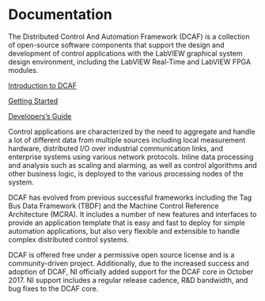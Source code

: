 # Documentation

The Distributed Control And Automation Framework (DCAF) is a collection of open-source software components that support the design and development of control applications with the LabVIEW graphical system design environment, including the LabVIEW Real-Time and LabVIEW FPGA modules.

[Introduction to DCAF](http://www.ni.com/white-paper/54341/en/)

[Getting Started](http://www.ni.com/tutorial/54342/en/)

[Developers’s Guide](http://www.ni.com/tutorial/54342/en/)

Control applications are characterized by the need to aggregate and handle a lot of different data from multiple sources including local measurement hardware, distributed I/O over industrial communication links, and enterprise systems using various network protocols. Inline data processing and analysis such as scaling and alarming, as well as control algorithms and other business logic, is deployed to the various processing nodes of the system.

DCAF has evolved from previous successful frameworks including the Tag Bus Data Framework (TBDF) and the Machine Control Reference Architecture (MCRA). It includes a number of new features and interfaces to provide an application template that is easy and fast to deploy for simple automation applications, but also very flexible and extensible to handle complex distributed control systems.

DCAF is offered free under a permissive open source license and is a community-driven project. Additionally, due to the increased success and adoption of DCAF, NI officially added support for the DCAF core in October 2017. NI support includes a regular release cadence, R&D bandwidth, and bug fixes to the DCAF core.
